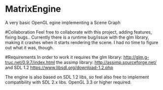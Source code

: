 # MatrixEngine
A very basic OpenGL egine implementing a Scene Graph


#Collaboration
Feel free to collaborate with this project, adding features, fixing bugs..
Currently there is a runtime bug/issue with the glm library, making it crashes when it starts rendering the scene. 
I had no time to figure out what it was, though. 

#Requirements
In order to work it requires the glm library: http://glm.g-truc.net/0.9.7/index.html
the assimp library: http://assimp.sourceforge.net/ and SDL 1.2 https://www.libsdl.org/download-1.2.php

The engine is also based on SDL 1.2 libs, so feel also free to implement compatibility with SDL 2.x libs.
OpenGL 3.3 or higher required.
